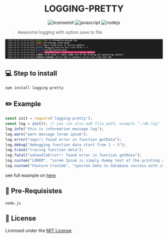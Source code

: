 <h1 align="center">
    LOGGING-PRETTY
</h1>

<p align="center">
 <img src="https://camo.githubusercontent.com/3dbcfa4997505c80ef928681b291d33ecfac2dabf563eb742bb3e269a5af909c/68747470733a2f2f696d672e736869656c64732e696f2f6769746875622f6c6963656e73652f496c65726961796f2f6d61726b646f776e2d6261646765733f7374796c653d666f722d7468652d6261646765" alt="licensemit" />
  <img src="https://img.shields.io/badge/javascript-%23323330.svg?style=for-the-badge&logo=javascript&logoColor=%23F7DF1E" alt="javascript" />
  <img src="https://img.shields.io/badge/node.js-6DA55F?style=for-the-badge&logo=node.js&logoColor=white" alt="nodejs" />
</p>

> Awesome logging with option save to file
<img src="https://github.com/damartripamungkas/logging-pretty/blob/main/screenshots/terminal.png?raw=true">

<br>

## 💻 Step to install

```
npm install logging-pretty
```

## ✏️ Example

```javascript
const init = require('logging-pretty');
const log = init(); // you can also add file path, example "./db.log"
log.info("this is information message log");
log.warn("warn message lorem ipsum");
log.error("oops!! found error in function getData");
log.debug("debugging function data start from 1 ~ 5");
log.trace("tracing function data");
log.fatal("unhandleError!! found error in function getData");
log.custom("LOREM", "Lorem Ipsum is simply dummy text of the printing and typesetting industry", log.listColor.bold, log.listColor.whiteBright);
log.custom("Feature CronJob", "syncron data to database success with count data 200", log.listColor.bold, log.listColor.whiteBright);
```
see full example on [here](./example)


## 🧾 Pre-Requisistes

```
node.js
```

## 📝 License

Licensed under the [MIT License](./LICENSE).